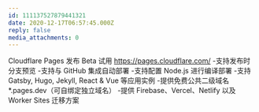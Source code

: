 ```yaml
---
id: 111137527879441321
date: 2020-12-17T06:57:45.000Z
reply: false
media_attachments: 0
---
```


Cloudflare Pages 发布 Beta 试用 https://pages.cloudflare.com/ -支持发布时分支预览 -支持与 GitHub 集成自动部署 -支持配置 Node.js 进行编译部署 -支持 Gatsby, Hugo, Jekyll, React & Vue 等应用实例 -提供免费公共二级域名 *.pages.dev（可自绑定独立域名） -提供 Firebase、Vercel、Netlify 以及 Worker Sites 迁移方案

